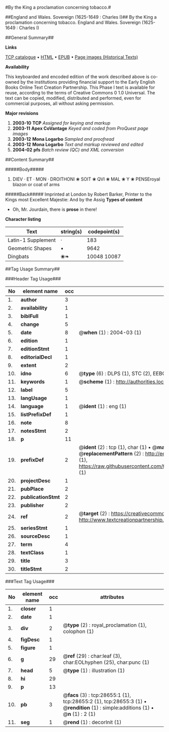#By the King a proclamation concerning tobacco.#

##England and Wales. Sovereign (1625-1649 : Charles I)##
By the King a proclamation concerning tobacco.
England and Wales. Sovereign (1625-1649 : Charles I)

##General Summary##

**Links**

[TCP catalogue](http://www.ota.ox.ac.uk/tcp/)  • 
[HTML](http://tei.it.ox.ac.uk/tcp/Texts-HTML/free/A22/A22634.html)  • 
[EPUB](http://tei.it.ox.ac.uk/tcp/Texts-EPUB/free/A22/A22634.epub) • 
[Page images (Historical Texts)](https://data.historicaltexts.jisc.ac.uk/view?pubId=eebo-33150549e&pageId=eebo-33150549e-28655-1)

**Availability**

This keyboarded and encoded edition of the
	       work described above is co-owned by the institutions
	       providing financial support to the Early English Books
	       Online Text Creation Partnership. This Phase I text is
	       available for reuse, according to the terms of Creative
	       Commons 0 1.0 Universal. The text can be copied,
	       modified, distributed and performed, even for
	       commercial purposes, all without asking permission.

**Major revisions**

1. __2003-10__ __TCP__ *Assigned for keying and markup*
1. __2003-11__ __Apex CoVantage__ *Keyed and coded from ProQuest page images*
1. __2003-12__ __Mona Logarbo__ *Sampled and proofread*
1. __2003-12__ __Mona Logarbo__ *Text and markup reviewed and edited*
1. __2004-02__ __pfs__ *Batch review (QC) and XML conversion*

##Content Summary##

#####Body#####

1. DIEV · ET · MON · DROITHONI ❀ SOIT ❀ QVI ❀ MAL ❀ Y ❀ PENSEroyal blazon or coat of arms

#####Back#####
Imprinted at London by Robert Barker, Printer to the Kings most Excellent Majestie: And by the Assig
**Types of content**

  * Oh, Mr. Jourdain, there is **prose** in there!

**Character listing**


|Text|string(s)|codepoint(s)|
|---|---|---|
|Latin-1 Supplement|·|183|
|Geometric Shapes|▪|9642|
|Dingbats|❀❧|10048 10087|

##Tag Usage Summary##

###Header Tag Usage###

|No|element name|occ|attributes|
|---|---|---|---|
|1.|__author__|3||
|2.|__availability__|1||
|3.|__biblFull__|1||
|4.|__change__|5||
|5.|__date__|8| @__when__ (1) : 2004-03 (1)|
|6.|__edition__|1||
|7.|__editionStmt__|1||
|8.|__editorialDecl__|1||
|9.|__extent__|2||
|10.|__idno__|6| @__type__ (6) : DLPS (1), STC (2), EEBO-CITATION (1), OCLC (1), VID (1)|
|11.|__keywords__|1| @__scheme__ (1) : http://authorities.loc.gov/ (1)|
|12.|__label__|5||
|13.|__langUsage__|1||
|14.|__language__|1| @__ident__ (1) : eng (1)|
|15.|__listPrefixDef__|1||
|16.|__note__|8||
|17.|__notesStmt__|2||
|18.|__p__|11||
|19.|__prefixDef__|2| @__ident__ (2) : tcp (1), char (1)  •  @__matchPattern__ (2) : ([0-9\-]+):([0-9IVX]+) (1), (.+) (1)  •  @__replacementPattern__ (2) : http://eebo.chadwyck.com/downloadtiff?vid=$1&page=$2 (1), https://raw.githubusercontent.com/textcreationpartnership/Texts/master/tcpchars.xml#$1 (1)|
|20.|__projectDesc__|1||
|21.|__pubPlace__|2||
|22.|__publicationStmt__|2||
|23.|__publisher__|2||
|24.|__ref__|2| @__target__ (2) : https://creativecommons.org/publicdomain/zero/1.0/ (1), http://www.textcreationpartnership.org/docs/. (1)|
|25.|__seriesStmt__|1||
|26.|__sourceDesc__|1||
|27.|__term__|4||
|28.|__textClass__|1||
|29.|__title__|3||
|30.|__titleStmt__|2||


###Text Tag Usage###

|No|element name|occ|attributes|
|---|---|---|---|
|1.|__closer__|1||
|2.|__date__|1||
|3.|__div__|2| @__type__ (2) : royal_proclamation (1), colophon (1)|
|4.|__figDesc__|1||
|5.|__figure__|1||
|6.|__g__|29| @__ref__ (29) : char:leaf (3), char:EOLhyphen (25), char:punc (1)|
|7.|__head__|5| @__type__ (1) : illustration (1)|
|8.|__hi__|29||
|9.|__p__|13||
|10.|__pb__|3| @__facs__ (3) : tcp:28655:1 (1), tcp:28655:2 (1), tcp:28655:3 (1)  •  @__rendition__ (1) : simple:additions (1)  •  @__n__ (1) : 2 (1)|
|11.|__seg__|1| @__rend__ (1) : decorInit (1)|
